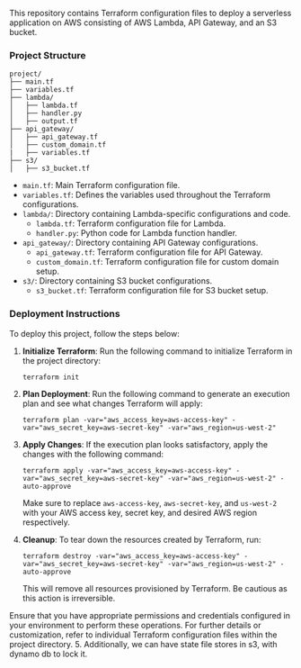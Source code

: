 This repository contains Terraform configuration files to deploy a serverless application on AWS consisting of AWS Lambda, API Gateway, and an S3 bucket.

### Project Structure

```
project/
├── main.tf
├── variables.tf
├── lambda/
│   ├── lambda.tf
│   ├── handler.py
│   ├── output.tf
├── api_gateway/
│   ├── api_gateway.tf
│   ├── custom_domain.tf
|   ├── variables.tf
├── s3/
│   ├── s3_bucket.tf
```

- `main.tf`: Main Terraform configuration file.
- `variables.tf`: Defines the variables used throughout the Terraform configurations.
- `lambda/`: Directory containing Lambda-specific configurations and code.
  - `lambda.tf`: Terraform configuration file for Lambda.
  - `handler.py`: Python code for Lambda function handler.
- `api_gateway/`: Directory containing API Gateway configurations.
  - `api_gateway.tf`: Terraform configuration file for API Gateway.
  - `custom_domain.tf`: Terraform configuration file for custom domain setup.
- `s3/`: Directory containing S3 bucket configurations.
  - `s3_bucket.tf`: Terraform configuration file for S3 bucket setup.

### Deployment Instructions

To deploy this project, follow the steps below:

1. **Initialize Terraform**: Run the following command to initialize Terraform in the project directory:

    ```
    terraform init
    ```

2. **Plan Deployment**: Run the following command to generate an execution plan and see what changes Terraform will apply:

    ```
    terraform plan -var="aws_access_key=aws-access-key" -var="aws_secret_key=aws-secret-key" -var="aws_region=us-west-2"
    ```

3. **Apply Changes**: If the execution plan looks satisfactory, apply the changes with the following command:

    ```
    terraform apply -var="aws_access_key=aws-access-key" -var="aws_secret_key=aws-secret-key" -var="aws_region=us-west-2" -auto-approve
    ```

    Make sure to replace `aws-access-key`, `aws-secret-key`, and `us-west-2` with your AWS access key, secret key, and desired AWS region respectively.

4. **Cleanup**: To tear down the resources created by Terraform, run:

    ```
    terraform destroy -var="aws_access_key=aws-access-key" -var="aws_secret_key=aws-secret-key" -var="aws_region=us-west-2" -auto-approve
    ```

    This will remove all resources provisioned by Terraform. Be cautious as this action is irreversible.

Ensure that you have appropriate permissions and credentials configured in your environment to perform these operations. For further details or customization, refer to individual Terraform configuration files within the project directory.
5. Additionally, we can have state file stores in s3, with dynamo db to lock it.
